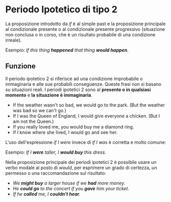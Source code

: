 # Periodo Ipotetico di tipo 2

La proposizione introdotto da _if_ è al simple past e la proposizione principale al condizionale presente o al condizionale presente progressivo (situazione non conclusa o in corso, che è un risultato probabile di una condizione irreale).

Esempio: _If this thing **happened** that thing **would happen**_.

## Funzione

Il periodo ipotetico 2 si riferisce ad una condizione improbabile o immaginaria e alle sue probabili conseguenze. Queste frasi non si basano su situazioni reali. I periodi ipotetici 2 sono al **presente o in qualsiasi momento** e **la situazione è immaginaria**.

* If the weather wasn't so bad, we would go to the park. (But the weather was bad so we can't go.)
* If I was the Queen of England, I would give everyone a chicken. (But I am not the Queen.)
* If you really loved me, you would buy me a diamond ring.
* If I know where she lived, I would go and see her.

L'uso dell'espressione _if I were_ invece di _if I was_ è corretta e molto comune:

Esempio: _If I **were** taller, I **would buy** this dress_.

Nella proposizione principale dei periodi ipotetici 2 è possibile usare un verbo modale al posto di _would_, per esprimere un grado di certezza, un permesso o una raccomandazione sul risultato:

* _We **might buy** a larger house if we **had** more money._
* _He **could go** to the concert if you **gave** him your ticket._
* _If he **called** me, I **couldn't hear**._
